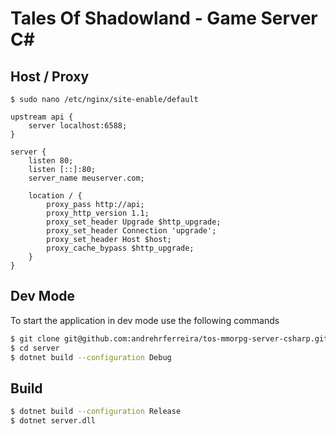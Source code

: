 # Tales Of Shadowland - Game Server C#

## Host / Proxy

```
$ sudo nano /etc/nginx/site-enable/default
```

```
upstream api {
    server localhost:6588;
}

server {
    listen 80;
    listen [::]:80;
    server_name meuserver.com;

    location / {
        proxy_pass http://api;
        proxy_http_version 1.1;
        proxy_set_header Upgrade $http_upgrade;
        proxy_set_header Connection 'upgrade';
        proxy_set_header Host $host;
        proxy_cache_bypass $http_upgrade;
    }
}
```

## Dev Mode

To start the application in dev mode use the following commands

```bash
$ git clone git@github.com:andrehrferreira/tos-mmorpg-server-csharp.git server
$ cd server
$ dotnet build --configuration Debug
```

## Build

```bash
$ dotnet build --configuration Release
$ dotnet server.dll
```
